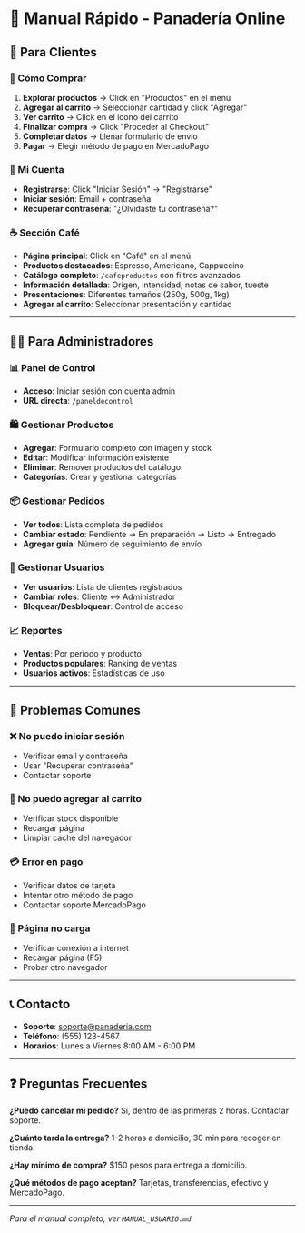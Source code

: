 # 🚀 Manual Rápido - Panadería Online

## 📱 Para Clientes

### 🛒 Cómo Comprar
1. **Explorar productos** → Click en "Productos" en el menú
2. **Agregar al carrito** → Seleccionar cantidad y click "Agregar"
3. **Ver carrito** → Click en el icono del carrito
4. **Finalizar compra** → Click "Proceder al Checkout"
5. **Completar datos** → Llenar formulario de envío
6. **Pagar** → Elegir método de pago en MercadoPago

### 🔐 Mi Cuenta
- **Registrarse**: Click "Iniciar Sesión" → "Registrarse"
- **Iniciar sesión**: Email + contraseña
- **Recuperar contraseña**: "¿Olvidaste tu contraseña?"

### ☕ Sección Café
- **Página principal**: Click en "Café" en el menú
- **Productos destacados**: Espresso, Americano, Cappuccino
- **Catálogo completo**: `/cafeproductos` con filtros avanzados
- **Información detallada**: Origen, intensidad, notas de sabor, tueste
- **Presentaciones**: Diferentes tamaños (250g, 500g, 1kg)
- **Agregar al carrito**: Seleccionar presentación y cantidad

---

## 👨‍💼 Para Administradores

### 📊 Panel de Control
- **Acceso**: Iniciar sesión con cuenta admin
- **URL directa**: `/paneldecontrol`

### 🛍️ Gestionar Productos
- **Agregar**: Formulario completo con imagen y stock
- **Editar**: Modificar información existente
- **Eliminar**: Remover productos del catálogo
- **Categorías**: Crear y gestionar categorías

### 📦 Gestionar Pedidos
- **Ver todos**: Lista completa de pedidos
- **Cambiar estado**: Pendiente → En preparación → Listo → Entregado
- **Agregar guía**: Número de seguimiento de envío

### 👥 Gestionar Usuarios
- **Ver usuarios**: Lista de clientes registrados
- **Cambiar roles**: Cliente ↔ Administrador
- **Bloquear/Desbloquear**: Control de acceso

### 📈 Reportes
- **Ventas**: Por período y producto
- **Productos populares**: Ranking de ventas
- **Usuarios activos**: Estadísticas de uso

---

## 🔧 Problemas Comunes

### ❌ No puedo iniciar sesión
- Verificar email y contraseña
- Usar "Recuperar contraseña"
- Contactar soporte

### 🛒 No puedo agregar al carrito
- Verificar stock disponible
- Recargar página
- Limpiar caché del navegador

### 💳 Error en pago
- Verificar datos de tarjeta
- Intentar otro método de pago
- Contactar soporte MercadoPago

### 📱 Página no carga
- Verificar conexión a internet
- Recargar página (F5)
- Probar otro navegador

---

## 📞 Contacto

- **Soporte**: soporte@panaderia.com
- **Teléfono**: (555) 123-4567
- **Horarios**: Lunes a Viernes 8:00 AM - 6:00 PM

---

## ❓ Preguntas Frecuentes

**¿Puedo cancelar mi pedido?**
Sí, dentro de las primeras 2 horas. Contactar soporte.

**¿Cuánto tarda la entrega?**
1-2 horas a domicilio, 30 min para recoger en tienda.

**¿Hay mínimo de compra?**
$150 pesos para entrega a domicilio.

**¿Qué métodos de pago aceptan?**
Tarjetas, transferencias, efectivo y MercadoPago.

---

*Para el manual completo, ver `MANUAL_USUARIO.md`* 